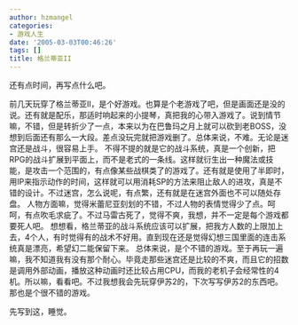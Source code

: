 ```yaml
---
author: hzmangel
categories:
- 游戏人生
date: '2005-03-03T00:46:26'
tags: []
title: 格兰蒂亚II
---
```

还有点时间，再写点什么吧。

前几天玩穿了格兰蒂亚II，是个好游戏。也算是个老游戏了吧，但是画面还是没的说。还有就是配乐，那适时响起来的小提琴，真把我的心带入游戏了。说到情节嘛，不错，但是转折少了一点，本来以为在巴鲁玛之月上就可以砍到老BOSS，没想到后面还有那么一大段。差点没玩完就把游戏删了。总体来说，不难。无论是迷宫还是战斗，很容易上手。
不得不提的就是它的战斗系统，真是一个创新，把RPG的战斗扩展到平面上，而不是老式的一条线。这样就衍生出一种魔法或技能，是攻击一个范围的，有点像某些战棋类了的游戏了。还有就是使用了半即时，用IP来指示动作的时间，这样就可以用消耗SP的方法来阻止敌人的进攻，真是不错的设计。不过迷宫，怎么说呢，有点繁，还有就是在迷宫外面也不可以随处存盘。
人物方面嘛，觉得米蕾尼亚刻划的不错，不过人物的表情觉得少了点。呵呵，有点吹毛求疵了。不过马雷古死了，觉得不爽，我想，并不一定是每个游戏都要死人吧。
想想看，格兰蒂亚的战斗系统应该可以扩展，把我方人数的上限加上去，4个人，有时觉得有的战术不好用。直到现在还是觉得幻想三国里面的连击系统真是漂亮，希望幻二能保留下来。
总体来说，是个不错的游戏。至于再玩一遍嘛，我不知道我有没有那个耐心。毕竟走那些迷宫还是比较的不爽，而且它的招数是调用外部动画，播放这种动画时还比较占用CPU，而我的老机子会经常性的4机。所以嘛，看看吧。不过我想我会先玩穿伊苏2的，下次写写伊苏2的东西吧。那也是个很不错的游戏。

先写到这，睡觉。